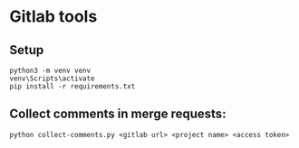 # Gitlab tools


## Setup

    python3 -m venv venv
    venv\Scripts\activate
    pip install -r requirements.txt


## Collect comments in merge requests:

    python collect-comments.py <gitlab url> <project name> <access token>